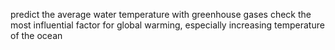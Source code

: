 predict the average water temperature with greenhouse gases
check the most influential factor for global warming, 
especially increasing temperature of the ocean

